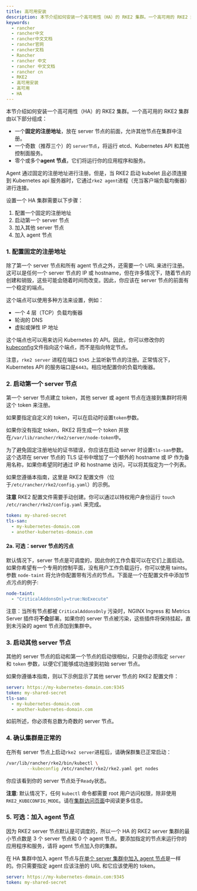 ```yaml
---
title: 高可用安装
description: 本节介绍如何安装一个高可用性（HA）的 RKE2 集群。一个高可用的 RKE2 集群由以下部分组成
keywords:
  - rancher
  - rancher中文
  - rancher中文文档
  - rancher官网
  - rancher文档
  - Rancher
  - rancher 中文
  - rancher 中文文档
  - rancher cn
  - RKE2
  - 高可用安装
  - 高可用
  - HA
---
```


本节介绍如何安装一个高可用性（HA）的 RKE2 集群。一个高可用的 RKE2 集群由以下部分组成：

- 一个**固定的注册地址**，放在 server 节点的前面，允许其他节点在集群中注册。
- 一个奇数（推荐三个）的 `server节点`，将运行 etcd、Kubernetes API 和其他控制面服务。
- 零个或多个**agent 节点**，它们将运行你的应用程序和服务。

Agent 通过固定的注册地址进行注册。但是，当 RKE2 启动 kubelet 且必须连接到 Kubernetes api 服务器时，它通过`rke2 agent`进程（充当客户端负载均衡器）进行连接。

设置一个 HA 集群需要以下步骤：

1. 配置一个固定的注册地址
1. 启动第一个 server 节点
1. 加入其他 server 节点
1. 加入 agent 节点

### 1. 配置固定的注册地址

除了第一个 server 节点和所有 agent 节点之外，还需要一个 URL 来进行注册。这可以是任何一个 server 节点的 IP 或 hostname，但在许多情况下，随着节点的创建和销毁，这些可能会随着时间而改变。因此，你应该在 server 节点的前面有一个稳定的端点。

这个端点可以使用多种方法来设置，例如：

- 一个 4 层（TCP）负载均衡器
- 轮询的 DNS
- 虚拟或弹性 IP 地址

这个端点也可以用来访问 Kubernetes 的 API。因此，你可以修改你的[kubeconfig](https://kubernetes.io/docs/concepts/configuration/organize-cluster-access-kubeconfig/)文件指向这个端点，而不是指向特定节点。

注意，`rke2 server` 进程在端口 `9345` 上监听新节点的注册。正常情况下，Kubernetes API 的服务端口是`6443`。相应地配置你的负载均衡器。

### 2. 启动第一个 server 节点

第一个 server 节点建立 token，其他 server 或 agent 节点在连接到集群时将用这个 token 来注册。

如果要指定自定义的 token，可以在启动时设置`token`参数。

如果你没有指定 token，RKE2 将生成一个 token 并放在`/var/lib/rancher/rke2/server/node-token`中。

为了避免固定注册地址的证书错误，你应该在启动 server 时设置`tls-san`参数。这个选项在 server 节点的 TLS 证书中增加了一个额外的 hostname 或 IP 作为备用名称，如果你希望同时通过 IP 和 hostname 访问，可以将其指定为一个列表。

如果您遵循本指南，这里是 RKE2 配置文件（位于`/etc/rancher/rke2/config.yaml`）的示例。

**注意** RKE2 配置文件需要手动创建。你可以通过以特权用户身份运行 `touch /etc/rancher/rke2/config.yaml` 来完成。

```yaml
token: my-shared-secret
tls-san:
  - my-kubernetes-domain.com
  - another-kubernetes-domain.com
```

#### 2a. 可选：server 节点的污点

默认情况下，server 节点是可调度的，因此你的工作负载可以在它们上面启动。如果你希望有一个专用的控制平面，没有用户工作负载运行，你可以使用 taints。参数 `node-taint` 将允许你配置带有污点的节点。下面是一个在配置文件中添加节点污点的例子:

```yaml
node-taint:
  - "CriticalAddonsOnly=true:NoExecute"
```

注意：当所有节点都被 `CriticalAddonsOnly` 污染时，NGINX Ingress 和 Metrics Server 插件将**不会**部署。如果你的 server 节点被污染，这些插件将保持挂起，直到未污染的 agent 节点添加到集群中。

### 3. 启动其他 server 节点

其他的 server 节点的启动和第一个节点的启动很相似，只是你必须指定 `server` 和 `token` 参数，以便它们能够成功连接到初始 server 节点。

如果你遵循本指南，则以下示例显示了其他 server 节点的 RKE2 配置文件：

```yaml
server: https://my-kubernetes-domain.com:9345
token: my-shared-secret
tls-san:
  - my-kubernetes-domain.com
  - another-kubernetes-domain.com
```

如前所述，你必须有总数为奇数的 server 节点。

### 4. 确认集群是正常的

在所有 server 节点上启动`rke2 server`进程后，请确保群集已正常启动：

```bash
/var/lib/rancher/rke2/bin/kubectl \
        --kubeconfig /etc/rancher/rke2/rke2.yaml get nodes
```

你应该看到你的 server 节点处于`Ready`状态。

**注意**: 默认情况下，任何 `kubectl` 命令都需要 root 用户访问权限，除非使用 `RKE2_KUBECONFIG_MODE`。请在[集群访问页面](/docs/rke2/cluster_access/)中阅读更多信息。

### 5. 可选：加入 agent 节点

因为 RKE2 server 节点默认是可调度的，所以一个 HA 的 RKE2 server 集群的最小节点数是 3 个 server 节点和 0 个 agent 节点。要添加指定的节点来运行你的应用程序和服务，请将 agent 节点加入你的集群。

在 HA 集群中加入 agent 节点与[在单个 server 集群中加入 agent 节点](/docs/rke2/install/quickstart/#agent（worker）节点的安装)是一样的。你只需要指定 agent 应该注册的 URL 和它应该使用的 token。

```yaml
server: https://my-kubernetes-domain.com:9345
token: my-shared-secret
```
